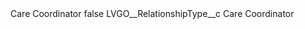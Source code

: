 <?xml version="1.0" encoding="UTF-8"?>
<CustomMetadata xmlns="http://soap.sforce.com/2006/04/metadata" xmlns:xsi="http://www.w3.org/2001/XMLSchema-instance" xmlns:xsd="http://www.w3.org/2001/XMLSchema">
    <label>Care Coordinator</label>
    <protected>false</protected>
    <values>
        <field>LVGO__RelationshipType__c</field>
        <value xsi:type="xsd:string">Care Coordinator</value>
    </values>
</CustomMetadata>
